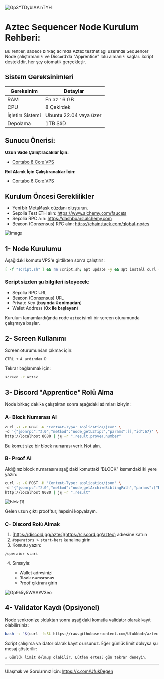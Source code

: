 ![Gp3YTDybIAAmTYH](https://github.com/user-attachments/assets/cdbcbc64-6901-41f3-85ac-f9e59b91b6e3)

# Aztec Sequencer Node Kurulum Rehberi:

Bu rehber, sadece birkaç adımda Aztec testnet ağı üzerinde Sequencer Node çalıştırmanızı ve Discord’da "Apprentice" rolü almanızı sağlar. Script desteklidir, her şey otomatik gerçekleşir.

## Sistem Gereksinimleri

| Gereksinim           | Detaylar                                |
|----------------------|------------------------------------------|
| RAM                  | En az 16 GB                              |
| CPU                  | 8 Çekirdek                               |
| İşletim Sistemi      | Ubuntu 22.04 veya üzeri                 |
| Depolama             | 1TB SSD                                |

## Sunucu Önerisi:

**Uzun Vade Çalıştıracaklar İçin:**
- [Contabo 8 Core VPS](https://contabo.com/en/vps/cloud-vps-8c/?image=ubuntu.332&qty=1&contract=12&storage-type=vps-8-cores-400-gb-ssd)

**Rol Alamk İçin Çalıştıracaklar İçin:**
- [Contabo 6 Core VPS](https://contabo.com/en/vps/cloud-vps-6c/?image=ubuntu.332&qty=1&contract=12&storage-type=vps-6-cores-200-gb-ssd)

## Kurulum Öncesi Gereklilikler

- Yeni bir MetaMask cüzdanı oluşturun.
- Sepolia Test ETH alın: https://www.alchemy.com/faucets
- Sepolia RPC alın: https://dashboard.alchemy.com
- Beacon (Consensus) RPC alın: https://chainstack.com/global-nodes

![image](https://github.com/user-attachments/assets/d4910a1b-d47c-4252-ae15-5dbcbaa15396)

## 1- Node Kurulumu

Aşağıdaki komutu VPS'e girdikten sonra çalıştırın:

```bash
[ -f "script.sh" ] && rm script.sh; apt update -y && apt install curl -y && curl -sSL -o script.sh https://raw.githubusercontent.com/UfukNode/aztec-sequencer-node/refs/heads/main/script.sh && chmod +x script.sh && ./script.sh
````

### Script sizden şu bilgileri isteyecek:

* Sepolia RPC URL
* Beacon (Consensus) URL
* Private Key (**başında 0x olmadan**)
* Wallet Address (**0x ile başlayan**)

Kurulum tamamlandığında node `aztec` isimli bir screen oturumunda çalışmaya başlar.

## 2- Screen Kullanımı

Screen oturumundan çıkmak için:

```
CTRL + A ardından D
```

Tekrar bağlanmak için:

```bash
screen -r aztec
```

## 3- Discord "Apprentice" Rolü Alma

Node birkaç dakika çalıştıktan sonra aşağıdaki adımları izleyin:

### A- Block Numarası Al

```bash
curl -s -X POST -H 'Content-Type: application/json' \
-d '{"jsonrpc":"2.0","method":"node_getL2Tips","params":[],"id":67}' \
http://localhost:8080 | jq -r ".result.proven.number"
```

Bu komut size bir block numarası verir. Not alın.

### B- Proof Al

Aldığınız block numarasını aşağıdaki komuttaki "BLOCK" kısmındaki iki yere yazın:

```bash
curl -s -X POST -H 'Content-Type: application/json' \
-d '{"jsonrpc":"2.0","method":"node_getArchiveSiblingPath","params":["BLOCK","BLOCK"],"id":67}' \
http://localhost:8080 | jq -r ".result"
```

![blok (1)](https://github.com/user-attachments/assets/7a0694e9-8541-4331-a7f0-c33ba4266b8b)

Gelen uzun çıktı proof’tur, hepsini kopyalayın.

### C- Discord Rolü Almak

1. [https://discord.gg/aztec](https://discord.gg/aztec) adresine katılın
2. `#operators > start-here` kanalına girin
3. Komutu yazın:

```
/operator start
```

4. Sırasıyla:

   * Wallet adresinizi
   * Block numaranızı
   * Proof çıktısını girin

![Gp9h5y5WAAAV3eo](https://github.com/user-attachments/assets/ee1e114a-ef28-43c4-80cb-c81881b69de3)

## 4- Validator Kaydı (Opsiyonel)

Node senkronize olduktan sonra aşağıdaki komutla validator olarak kayıt olabilirsiniz:

```bash
bash -c "$(curl -fsSL https://raw.githubusercontent.com/UfukNode/aztec-sequencer-node/main/validator_kayıt.sh)"
```

Script çalışırsa validator olarak kayıt olursunuz. Eğer günlük limit doluysa şu mesaj gösterilir:

```
⚠ Günlük limit dolmuş olabilir. Lütfen ertesi gün tekrar deneyin.
```

---

Ulaşmak ve Sorularınız İçin: https://x.com/UfukDegen
